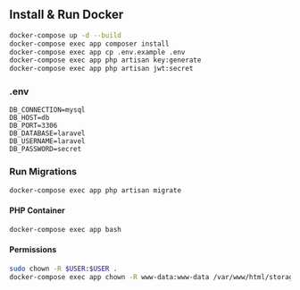 ## Install & Run Docker

```bash
docker-compose up -d --build
docker-compose exec app composer install
docker-compose exec app cp .env.example .env
docker-compose exec app php artisan key:generate
docker-compose exec app php artisan jwt:secret
```

### .env
```
DB_CONNECTION=mysql
DB_HOST=db
DB_PORT=3306
DB_DATABASE=laravel
DB_USERNAME=laravel
DB_PASSWORD=secret
```

### Run Migrations
```bash
docker-compose exec app php artisan migrate
```

#### PHP Container
```bash
docker-compose exec app bash
```

#### Permissions
```bash
sudo chown -R $USER:$USER .
docker-compose exec app chown -R www-data:www-data /var/www/html/storage
```